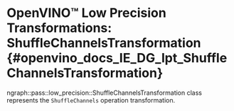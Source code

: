 # OpenVINO™ Low Precision Transformations: ShuffleChannelsTransformation {#openvino_docs_IE_DG_lpt_ShuffleChannelsTransformation}

ngraph::pass::low_precision::ShuffleChannelsTransformation class represents the `ShuffleChannels` operation transformation.
